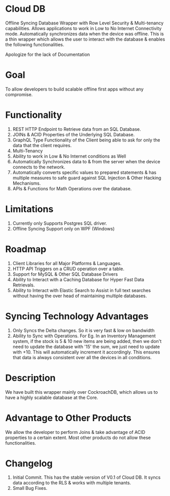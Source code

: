 # Cloud DB
Offline Syncing Database Wrapper with Row Level Security &amp; Multi-tenancy capabilities.  Allows applications to work in Low to No Internet Connectivity mode.  Automatically synchronizes data when the device was offline.
This is a thin wrapper which allows the user to interact with the database & enables the following functionalities.

Apologize for the lack of Documentation

# Goal
To allow developers to build scalable offline first apps without any compromise.

# Functionality
1. REST HTTP Endpoint to Retrieve data from an SQL Database.
2. JOINs & ACID Properties of the Underlying SQL Database.
3. GraphQL Type Functionality of the Client being able to ask for only the data that the client requires.
4. Multi-Tenancy
5. Ability to work in Low & No Internet conditions as Well
6. Automatically Synchronizes data to & from the server when the device connects to the network.
7. Automatically converts specific values to prepared statements & has multiple measures to safe guard against SQL Injection & Other Hacking Mechanisms.
8. APIs & Functions for Math Operations over the database.

# Limitations
1. Currently only Supports Postgres SQL driver.
2. Offline Syncing Support only on WPF (Windows)

# Roadmap
1. Client Libraries for all Major Platforms & Languages.
2. HTTP API Triggers on a CRUD operation over a table.
3. Support for MySQL & Other SQL Database Drivers
4. Ability to Interact with a Caching Database for Hyper Fast Data Retrievals.
5. Ability to Interact with Elastic Search to Assist in full text searches without having the over head of maintaining multiple databases.

# Syncing Technology Advantages
1. Only Syncs the Delta changes. So it is very fast & low on bandwidth
2. Ability to Sync with Operations. For Eg. In an Inventory Management system, if the stock is 5 & 10 new items are being added, then we don't need to update the database with '15' the sum, we just need to update with +10.  This will automatically increment it accordingly. This ensures that data is always consistent over all the devices in all conditions.

# Description
We have built this wrapper mainly over CockroachDB, which allows us to have a highly scalable database at the Core.

# Advantage to Other Products
We allow the developer to perform Joins & take advantage of ACID properties to a certain extent.  Most other products do not allow these functionalities.

# Changelog
1. Initial Commit. This has the stable version of V0.1 of Cloud DB.  It syncs data according to the RLS & works with multiple tenants. 
2. Small Bug Fixes.
